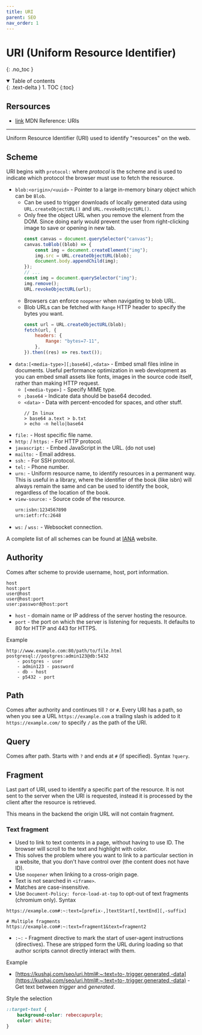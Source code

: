 ```yaml
---
title: URI
parent: SEO
nav_order: 1
---
```


<!-- prettier-ignore-start -->
# URI (Uniform Resource Identifier)
{: .no_toc }

<details open markdown="block">
  <summary>
    Table of contents
  </summary>
  {: .text-delta }
1. TOC
{:toc}
</details>

<!-- prettier-ignore-end -->

## Rersources

-   [link](https://developer.mozilla.org/en-US/docs/Web/URI) MDN Reference: URIs

---

Uniform Resource Identifier (URI) used to identify "resources" on the web.

## Scheme

URI begins with `protocol:` where _protocol_ is the scheme and is used to indicate which protocol the browser must use to fetch the resource.

-   `blob:<origin>/<uuid>` - Pointer to a large in-memory binary object which can be `Blob`.
    -   Can be used to trigger downloads of locally generated data using `URL.createObjectURL()` and `URL.revokeObjectURL()`.
    -   Only free the object URL when you remove the element from the DOM. Since doing early would prevent the user from right-clicking image to save or opening in new tab.
        ```js
        const canvas = document.querySelector("canvas");
        canvas.toBlob((blob) => {
            const img = document.createElement("img");
            img.src = URL.createObjectURL(blob);
            document.body.appendChild(img);
        });
        // ...
        const img = document.querySelector("img");
        img.remove();
        URL.revokeObjectURL(url);
        ```
    -   Browsers can enforce `noopener` when navigating to blob URL.
    -   Blob URLs can be fetched with `Range` HTTP header to specify the bytes you want.
        ```js
        const url = URL.createObjectURL(blob);
        fetch(url, {
            headers: {
                Range: "bytes=7-11",
            },
        }).then((res) => res.text());
        ```
-   `data:[<media-type>][;base64],<data>` - Embed small files inline in documents. Useful performance optimization in web development as you can embed small assets like fonts, images in the source code itself, rather than making HTTP request.
    -   `[<media-type>]` - Specify MIME type.
    -   `;base64` - Indicate data should be base64 decoded.
    -   `<data>` - Data with percent-encoded for spaces, and other stuff.
        ```
        // In linux
        > base64 a.text > b.txt
        > echo -n hello|base64
        ```
-   `file:` - Host specific file name.
-   `http:` / `https:` - For HTTP protocol.
-   `javascript:` - Embed JavaScript in the URL. (do not use)
-   `mailto:` - Email address.
-   `ssh:` - For SSH protocol.
-   `tel:` - Phone number.
-   `urn:` - Uniform resource name, to identify resources in a permanent way. This is useful in a library, where the identifier of the book (like isbn) will always remain the same and can be used to identify the book, regardless of the location of the book.
-   `view-source:` - Source code of the resource.
    ```txt
    urn:isbn:1234567890
    urn:ietf:rfc:2648
    ```
-   `ws:` / `wss:` - Websocket connection.

A complete list of all schemes can be found at [IANA](https://www.iana.org/assignments/uri-schemes/uri-schemes.xhtml) website.

## Authority

Comes after scheme to provide username, host, port information.

```
host
host:port
user@host
user@host:port
user:password@host:port
```

-   `host` - domain name or IP address of the server hosting the resource.
-   `port` - the port on which the server is listening for requests. It defaults to 80 for HTTP and 443 for HTTPS.

Example

```
http://www.example.com:80/path/to/file.html
postgresql://postgres:admin123@db:5432
    - postgres - user
    - admin123 - password
    - db - host
    - p5432 - port
```

## Path

Comes after authority and continues till `?` or `#`. Every URI has a path, so when you see a URL `https://example.com` a trailing slash is added to it `https://example.com/` to specify `/` as the path of the URI.

## Query

Comes after path. Starts with `?` and ends at `#` (if specified). Syntax `?query`.

## Fragment

Last part of URI, used to identify a specific part of the resource. It is not sent to the server when the URI is requested, instead it is processed by the client after the resource is retrieved.

This means in the backend the origin URL will not contain fragment.

### Text fragment

-   Used to link to text contents in a page, without having to use ID. The browser will scroll to the text and highlight with color.
-   This solves the problem where you want to link to a particular section in a website, that you don't have control over (the content does not have ID).
-   Use `noopener` when linking to a cross-origin page.
-   Text is not searched in `<iframe>`.
-   Matches are case-insensitive.
-   Use `Document-Policy: force-load-at-top` to opt-out of text fragments (chromium only).
    Syntax

```
https://example.com#:~:text=[prefix-,]textStart[,textEnd][,-suffix]

# Multiple fragments
https://example.com#:~:text=fragment1&text=fragment2
```

-   `:~:` - Fragment directive to mark the start of user-agent instructions (directives). These are stripped form the URL during loading so that author scripts cannot directly interact with them.

Example

-   [https://kushaj.com/seo/uri.html#:~:text=to-,trigger,generated,-data](https://kushaj.com/seo/uri.html#:~:text=to-,trigger,generated,-data) - Get text between _trigger_ and _generated_.

Style the selection

```css
::target-text {
    background-color: rebeccapurple;
    color: white;
}
```
